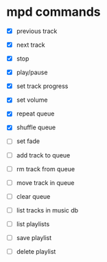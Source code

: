 # mpd commands

- [x] previous track
- [x] next track
- [x] stop
- [x] play/pause
- [x] set track progress
- [x] set volume
- [x] repeat queue
- [x] shuffle queue
- [ ] set fade
- [ ] add track to queue
- [ ] rm track from queue
- [ ] move track in queue
- [ ] clear queue
- [ ] list tracks in music db
- [ ] list playlists
- [ ] save playlist
- [ ] delete playlist

